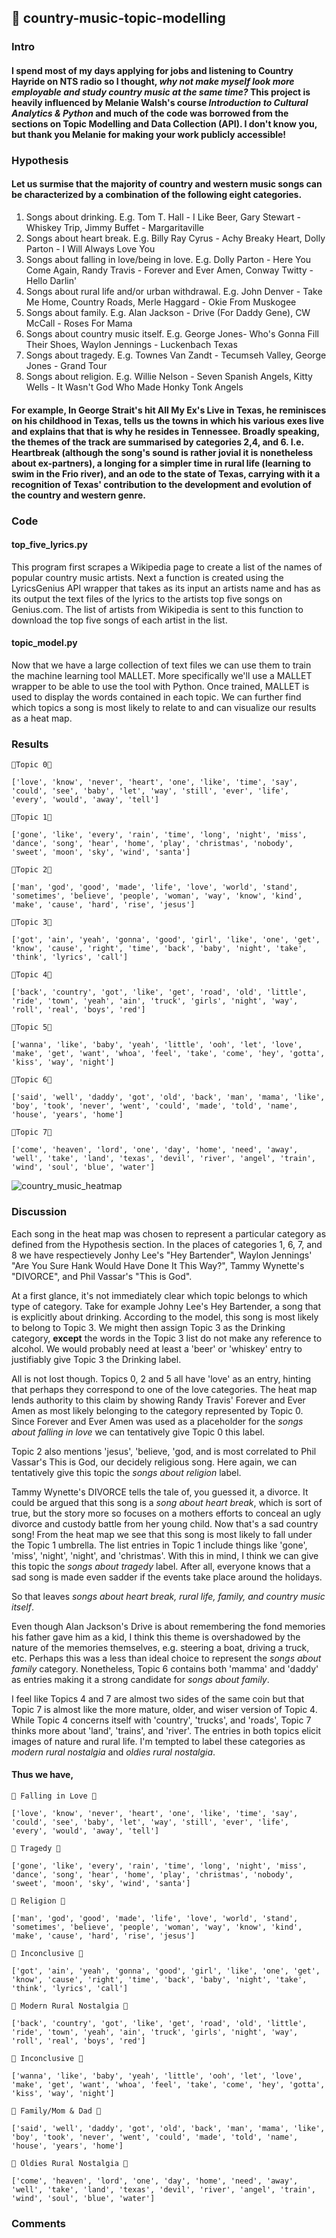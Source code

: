 ## 🍻 country-music-topic-modelling

### Intro 

#### I spend most of my days applying for jobs and listening to Country Hayride on NTS radio so I thought, *why not make myself look more employable and study country music at the same time?* This project is heavily influenced by Melanie Walsh's course *Introduction to Cultural Analytics & Python* and much of the code was borrowed from the sections on Topic Modelling and Data Collection (API). I don't know you, but thank you Melanie for making your work publicly accessible!

### Hypothesis

#### Let us surmise that the majority of country and western music songs can be characterized by a combination of the following eight categories.
1. Songs about drinking. E.g. Tom T. Hall - I Like Beer, Gary Stewart - Whiskey Trip, Jimmy Buffet - Margaritaville
2. Songs about heart break. E.g. Billy Ray Cyrus - Achy Breaky Heart, Dolly Parton - I Will Always Love You 
3. Songs about falling in love/being in love. E.g. Dolly Parton - Here You Come Again, Randy Travis - Forever and Ever Amen, Conway Twitty - Hello Darlin'
4. Songs about rural life and/or urban withdrawal. E.g. John Denver - Take Me Home, Country Roads, Merle Haggard - Okie From Muskogee
5. Songs about family. E.g. Alan Jackson - Drive (For Daddy Gene), CW McCall - Roses For Mama
6. Songs about country music itself. E.g. George Jones- Who's Gonna Fill Their Shoes, Waylon Jennings - Luckenbach Texas
7. Songs about tragedy. E.g. Townes Van Zandt - Tecumseh Valley, George Jones - Grand Tour
8. Songs about religion. E.g. Willie Nelson - Seven Spanish Angels, Kitty Wells - It Wasn't God Who Made Honky Tonk Angels
#### For example, In George Strait's hit All My Ex's Live in Texas, he reminisces on his childhood in Texas, tells us the towns in which his various exes live and explains that that is why he resides in Tennessee. Broadly speaking, the themes of the track are summarised by categories 2,4, and 6. I.e. Heartbreak (although the song's sound is rather jovial it is nonetheless about ex-partners), a longing for a simpler time in rural life (learning to swim in the Frio river), and an ode to the state of Texas, carrying with it a recognition of Texas' contribution to the development and evolution of the country and western genre. 

### Code
#### top_five_lyrics.py
This program first scrapes a Wikipedia page to create a list of the names of popular country music artists. Next a function is created using the LyricsGenius API wrapper that takes as its input an artists name and has as its output the text files of the lyrics to the artists top five songs on Genius.com. The list of artists from Wikipedia is sent to this function to download the top five songs of each artist in the list.
#### topic_model.py
Now that we have a large collection of text files we can use them to train the machine learning tool MALLET. More specifically we'll use a MALLET wrapper to be able to use the tool with Python. Once trained, MALLET is used to display the words contained in each topic. We can further find which topics a song is most likely to relate to and can visualize our results as a heat map.

### Results
```
🤠Topic 0🤠

['love', 'know', 'never', 'heart', 'one', 'like', 'time', 'say', 'could', 'see', 'baby', 'let', 'way', 'still', 'ever', 'life', 'every', 'would', 'away', 'tell']

🤠Topic 1🤠

['gone', 'like', 'every', 'rain', 'time', 'long', 'night', 'miss', 'dance', 'song', 'hear', 'home', 'play', 'christmas', 'nobody', 'sweet', 'moon', 'sky', 'wind', 'santa']

🤠Topic 2🤠

['man', 'god', 'good', 'made', 'life', 'love', 'world', 'stand', 'sometimes', 'believe', 'people', 'woman', 'way', 'know', 'kind', 'make', 'cause', 'hard', 'rise', 'jesus']

🤠Topic 3🤠

['got', 'ain', 'yeah', 'gonna', 'good', 'girl', 'like', 'one', 'get', 'know', 'cause', 'right', 'time', 'back', 'baby', 'night', 'take', 'think', 'lyrics', 'call']

🤠Topic 4🤠

['back', 'country', 'got', 'like', 'get', 'road', 'old', 'little', 'ride', 'town', 'yeah', 'ain', 'truck', 'girls', 'night', 'way', 'roll', 'real', 'boys', 'red']

🤠Topic 5🤠

['wanna', 'like', 'baby', 'yeah', 'little', 'ooh', 'let', 'love', 'make', 'get', 'want', 'whoa', 'feel', 'take', 'come', 'hey', 'gotta', 'kiss', 'way', 'night']

🤠Topic 6🤠

['said', 'well', 'daddy', 'got', 'old', 'back', 'man', 'mama', 'like', 'boy', 'took', 'never', 'went', 'could', 'made', 'told', 'name', 'house', 'years', 'home']

🤠Topic 7🤠

['come', 'heaven', 'lord', 'one', 'day', 'home', 'need', 'away', 'well', 'take', 'land', 'texas', 'devil', 'river', 'angel', 'train', 'wind', 'soul', 'blue', 'water']
```
![country_music_heatmap](https://user-images.githubusercontent.com/98699929/156213827-5799f965-9cf5-4932-8df9-bab389c5191d.JPG)

### Discussion

Each song in the heat map was chosen to represent a particular category as defined from the Hypothesis section. In the places of categories 1, 6, 7, and 8 we have respectievely Jonhy Lee's "Hey Bartender", Waylon Jennings' "Are You Sure Hank Would Have Done It This Way?", Tammy Wynette's "DIVORCE", and Phil Vassar's "This is God". 

At a first glance, it's not immediately clear which topic belongs to which type of category. Take for example Johny Lee's Hey Bartender, a song that is  explicitly about drinking. According to the model, this song is most likely to belong to Topic 3. We might then assign Topic 3 as the Drinking category, **except** the words in the Topic 3 list do not make any reference to alcohol. We would probably need at least a 'beer' or 'whiskey' entry to justifiably give Topic 3 the Drinking label.

All is not lost though. Topics 0, 2 and 5 all have 'love' as an entry, hinting that perhaps they correspond to one of the love categories. The heat map lends authority to this claim by showing Randy Travis' Forever and Ever Amen as most likely belonging to the category represented by Topic 0. Since Forever and Ever Amen was used as a placeholder for the *songs about falling in love* we can tentatively give Topic 0 this label. 

Topic 2 also mentions 'jesus', 'believe, 'god, and is most correlated to Phil Vassar's This is God, our decidely religious song. Here again, we can tentatively give this topic the *songs about religion* label.

Tammy Wynette's DIVORCE tells the tale of, you guessed it, a divorce. It could be argued that this song is a *song about heart break*, which is sort of true, but the story more so focuses on a mothers efforts to conceal an ugly divorce and custody battle from her young child. Now that's a sad country song! From the heat map we see that this song is most likely to fall under the Topic 1 umbrella. The list entries in Topic 1 include things like 'gone', 'miss', 'night', 'night', and 'christmas'. With this in mind, I think we can give this topic the *songs about tragedy* label. After all, everyone knows that a sad song is made even sadder if the events take place around the holidays.

So that leaves *songs about heart break, rural life, family, and country music itself*. 

Even though Alan Jackson's Drive is about remembering the fond memories his father gave him as a kid, I think this theme is overshadowed by the nature of the memories themselves, e.g. steering a boat, driving a truck, etc. Perhaps this was a less than ideal choice to represent the *songs about family* category. Nonetheless, Topic 6 contains both 'mamma' and 'daddy' as entries making it a strong candidate for *songs about family*. 

I feel like Topics 4 and 7 are almost two sides of the same coin but that Topic 7 is almost like the more mature, older, and wiser version of Topic 4. While Topic 4 concerns itself with 'country', 'trucks', and 'roads', Topic 7 thinks more about 'land', 'trains', and 'river'. The entries in both topics elicit images of nature and rural life. I'm tempted to label these categories as *modern rural nostalgia* and *oldies rural nostalgia*.

#### Thus we have,
```
🤠 Falling in Love 🤠

['love', 'know', 'never', 'heart', 'one', 'like', 'time', 'say', 'could', 'see', 'baby', 'let', 'way', 'still', 'ever', 'life', 'every', 'would', 'away', 'tell']

🤠 Tragedy 🤠

['gone', 'like', 'every', 'rain', 'time', 'long', 'night', 'miss', 'dance', 'song', 'hear', 'home', 'play', 'christmas', 'nobody', 'sweet', 'moon', 'sky', 'wind', 'santa']

🤠 Religion 🤠

['man', 'god', 'good', 'made', 'life', 'love', 'world', 'stand', 'sometimes', 'believe', 'people', 'woman', 'way', 'know', 'kind', 'make', 'cause', 'hard', 'rise', 'jesus']

🤠 Inconclusive 🤠

['got', 'ain', 'yeah', 'gonna', 'good', 'girl', 'like', 'one', 'get', 'know', 'cause', 'right', 'time', 'back', 'baby', 'night', 'take', 'think', 'lyrics', 'call']

🤠 Modern Rural Nostalgia 🤠

['back', 'country', 'got', 'like', 'get', 'road', 'old', 'little', 'ride', 'town', 'yeah', 'ain', 'truck', 'girls', 'night', 'way', 'roll', 'real', 'boys', 'red']

🤠 Inconclusive 🤠

['wanna', 'like', 'baby', 'yeah', 'little', 'ooh', 'let', 'love', 'make', 'get', 'want', 'whoa', 'feel', 'take', 'come', 'hey', 'gotta', 'kiss', 'way', 'night']

🤠 Family/Mom & Dad 🤠

['said', 'well', 'daddy', 'got', 'old', 'back', 'man', 'mama', 'like', 'boy', 'took', 'never', 'went', 'could', 'made', 'told', 'name', 'house', 'years', 'home']

🤠 Oldies Rural Nostalgia 🤠

['come', 'heaven', 'lord', 'one', 'day', 'home', 'need', 'away', 'well', 'take', 'land', 'texas', 'devil', 'river', 'angel', 'train', 'wind', 'soul', 'blue', 'water']
```
### Comments
 
